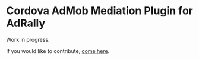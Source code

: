 # Cordova AdMob Mediation Plugin for AdRally

Work in progress.

If you would like to contribute, [come here](https://github.com/rehy/cordova-admob-mediation).
